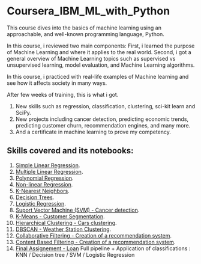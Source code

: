 # Coursera_IBM_ML_with_Python

This course dives into the basics of machine learning using an approachable, and well-known programming language, Python. 

In this course, i reviewed two main components:
First, i learned the purpose of Machine Learning and where it applies to the real world. 
Second, i got a general overview of Machine Learning topics such as supervised vs unsupervised learning,  model evaluation, and Machine Learning algorithms. 

In this course, i practiced with real-life examples of Machine learning and see how it affects society in many ways.

After few weeks of training, this is what i got.
1) New skills such as regression, classification, clustering, sci-kit learn and SciPy. 
2) New projects including cancer detection, predicting economic trends, predicting customer churn, recommendation engines, and many more.
3) And a certificate in machine learning to prove my competency.


## Skills covered and its notebooks:

1. [Simple Linear Regression](https://github.com/JennyferWAN/Coursera_IBM_ML_with_Python/blob/d9253c0d8dcbaddc706c0de52fed2e0ab4c63d09/1_S2_Lab_Simple%20Linear%20Regression.ipynb).
2. [Multiple Linear Regression](https://github.com/JennyferWAN/Coursera_IBM_ML_with_Python/blob/d9253c0d8dcbaddc706c0de52fed2e0ab4c63d09/2_S2_Multiple_Linear_Regression.ipynb).
3. [Polynomial Regression](https://github.com/JennyferWAN/Coursera_IBM_ML_with_Python/blob/d9253c0d8dcbaddc706c0de52fed2e0ab4c63d09/3_S2_Lab_Polynomial_Regression.ipynb).
4. [Non-linear Regression](https://github.com/JennyferWAN/Coursera_IBM_ML_with_Python/blob/d9253c0d8dcbaddc706c0de52fed2e0ab4c63d09/4_S2_Lab_Non_linear_Regression.ipynb).
5. [K-Nearest Neighbors](https://github.com/JennyferWAN/Coursera_IBM_ML_with_Python/blob/d9253c0d8dcbaddc706c0de52fed2e0ab4c63d09/5_S3_K-Nearest-neighbors-CustCat.ipynb).
6. [Decision Trees](https://github.com/JennyferWAN/Coursera_IBM_ML_with_Python/blob/d9253c0d8dcbaddc706c0de52fed2e0ab4c63d09/6_S3_Decision-Trees-drug.ipynb).
7. [Logistic Regression](https://github.com/JennyferWAN/Coursera_IBM_ML_with_Python/blob/d9253c0d8dcbaddc706c0de52fed2e0ab4c63d09/7_S3_Logistic-Reg-churn.ipynb).
8. [Suport Vector Machine (SVM) - Cancer detection](https://github.com/JennyferWAN/Coursera_IBM_ML_with_Python/blob/d9253c0d8dcbaddc706c0de52fed2e0ab4c63d09/8_S3_SVM-cancer.ipynb).
9. [K-Means - Customer Segmentation](https://github.com/JennyferWAN/Coursera_IBM_ML_with_Python/blob/d9253c0d8dcbaddc706c0de52fed2e0ab4c63d09/9_S4_K-Means-Customer-Seg.ipynb).
10. [Hierarchical Clustering - Cars clustering](https://github.com/JennyferWAN/Coursera_IBM_ML_with_Python/blob/d9253c0d8dcbaddc706c0de52fed2e0ab4c63d09/10_S4_Clustering-Hierarchical-Cars.ipynb).
11. [DBSCAN - Weather Station Clustering](https://github.com/JennyferWAN/Coursera_IBM_ML_with_Python/blob/d9253c0d8dcbaddc706c0de52fed2e0ab4c63d09/11_S4_DBSCN-weather.ipynb).
12. [Collaborative Filtering - Creation of a recommendation system](https://github.com/JennyferWAN/Coursera_IBM_ML_with_Python/blob/d9253c0d8dcbaddc706c0de52fed2e0ab4c63d09/12_S5_Recommentdation_System-Collaborative-Filtering-movies.ipynb).
13. [Content Based Filtering - Creation of a recommendation system](https://github.com/JennyferWAN/Coursera_IBM_ML_with_Python/blob/ac9ef08f931df2019111d87451656a6f1f1d07cb/13_S5_Recommandation-System-Content-Based-movies.ipynb).
14. [Final Assignement - Loan](https://github.com/JennyferWAN/Coursera_IBM_ML_with_Python/blob/ac9ef08f931df2019111d87451656a6f1f1d07cb/14_S6_Final_Assignement_ML_Loan.ipynb) Full pipeline + Application of classifications : KNN / Decision tree / SVM / Logistic Regression
